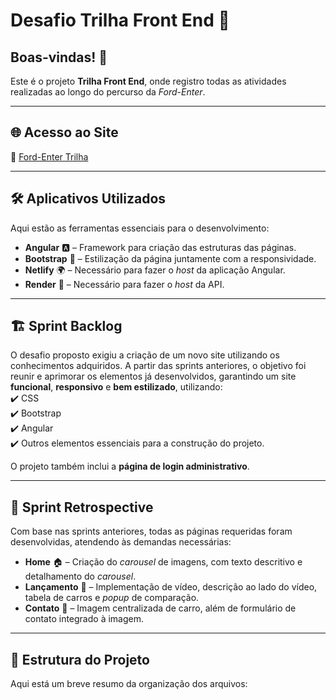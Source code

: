 # Desafio Trilha Front End 🚀  

## Boas-vindas! 👋  
Este é o projeto **Trilha Front End**, onde registro todas as atividades realizadas ao longo do percurso da *Ford-Enter*.  

---

## 🌐 Acesso ao Site  
🔗 [Ford-Enter Trilha](https://ford-enter-trilha.netlify.app/home)  

---

## 🛠 Aplicativos Utilizados  
Aqui estão as ferramentas essenciais para o desenvolvimento:  

- **Angular** 🅰️ – Framework para criação das estruturas das páginas.  
- **Bootstrap** 🎨 – Estilização da página juntamente com a responsividade.  
- **Netlify** 🌍 – Necessário para fazer o *host* da aplicação Angular.  
- **Render** 🔗 – Necessário para fazer o *host* da API.  

---

## 🏗 Sprint Backlog  
O desafio proposto exigiu a criação de um novo site utilizando os conhecimentos adquiridos. A partir das sprints anteriores, o objetivo foi reunir e aprimorar os elementos já desenvolvidos, garantindo um site **funcional**, **responsivo** e **bem estilizado**, utilizando:  
✔️ CSS  
✔️ Bootstrap  
✔️ Angular  
✔️ Outros elementos essenciais para a construção do projeto.  

O projeto também inclui a **página de login administrativo**.  

---

## 🔄 Sprint Retrospective  
Com base nas sprints anteriores, todas as páginas requeridas foram desenvolvidas, atendendo às demandas necessárias:  

- **Home** 🏠 – Criação do *carousel* de imagens, com texto descritivo e detalhamento do *carousel*.  
- **Lançamento** 🚗 – Implementação de vídeo, descrição ao lado do vídeo, tabela de carros e *popup* de comparação.  
- **Contato** 📩 – Imagem centralizada de carro, além de formulário de contato integrado à imagem.  

---

## 📂 Estrutura do Projeto  
Aqui está um breve resumo da organização dos arquivos:  

